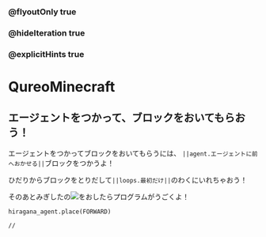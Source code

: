 ### @flyoutOnly true
### @hideIteration true
### @explicitHints true

# QureoMinecraft

## エージェントをつかって、ブロックをおいてもらおう！

エージェントをつかってブロックをおいてもらうには、
``||agent.エージェントに前へおかせる||``ブロックをつかうよ！

ひだりからブロックをとりだして``||loops.最初だけ||``のわくにいれちゃおう！

そのあとみぎしたの![](https://raw.githubusercontent.com/camp-minecraft/TechkidsCampTutorial/master/images/playbutton.png)をおしたらプログラムがうごくよ！

```ghost
hiragana_agent.place(FORWARD)
```

```template
//
```